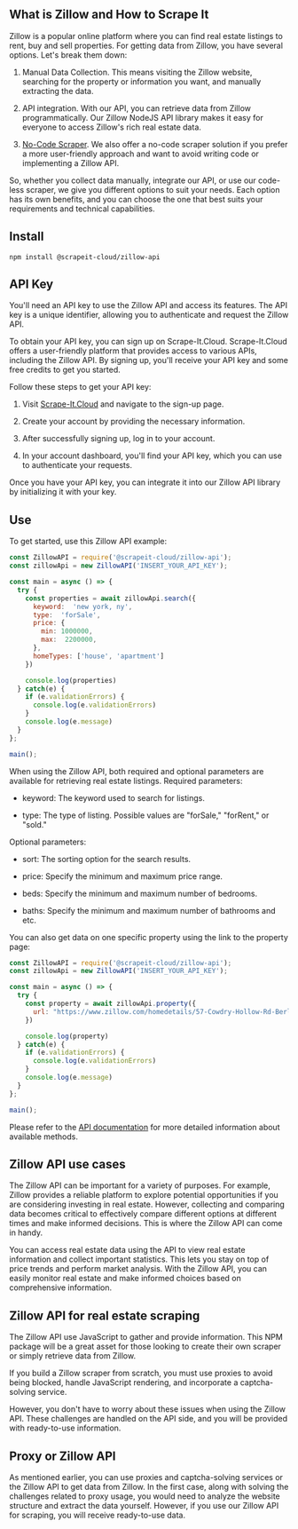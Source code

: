 
## What is Zillow and How to Scrape It

Zillow is a popular online platform where you can find real estate listings to rent, buy and sell properties. For getting data from Zillow, you have several options. Let's break them down:

1. Manual Data Collection. This means visiting the Zillow website, searching for the property or information you want, and manually extracting the data.

2. API integration. With our API, you can retrieve data from Zillow programmatically. Our Zillow NodeJS API library makes it easy for everyone to access Zillow's rich real estate data.

3. [No-Code Scraper](https://scrape-it.cloud/scrapers/zillow). We also offer a no-code scraper solution if you prefer a more user-friendly approach and want to avoid writing code or implementing a Zillow API.

So, whether you collect data manually, integrate our API, or use our code-less scraper, we give you different options to suit your needs. Each option has its own benefits, and you can choose the one that best suits your requirements and technical capabilities.

## Install

`npm install @scrapeit-cloud/zillow-api`

## API Key

You'll need an API key to use the Zillow API and access its features. The API key is a unique identifier, allowing you to authenticate and request the Zillow API.

To obtain your API key, you can sign up on Scrape-It.Cloud. Scrape-It.Cloud offers a user-friendly platform that provides access to various APIs, including the Zillow API. By signing up, you'll receive your API key and some free credits to get you started.

Follow these steps to get your API key:

1.  Visit [Scrape-It.Cloud](https://scrape-it.cloud/) and navigate to the sign-up page.

2.  Create your account by providing the necessary information.

3.  After successfully signing up, log in to your account.

4.  In your account dashboard, you'll find your API key, which you can use to authenticate your requests.


Once you have your API key, you can integrate it into our Zillow API library by initializing it with your key.

## Use

To get started, use this Zillow API example:

```js
const ZillowAPI = require('@scrapeit-cloud/zillow-api');
const zillowApi = new ZillowAPI('INSERT_YOUR_API_KEY');

const main = async () => {
  try {
    const properties = await zillowApi.search({
      keyword:  'new york, ny',
      type:  'forSale',
      price: {
	    min: 1000000,
	    max:  2200000,
	  },
	  homeTypes: ['house', 'apartment']
	})

    console.log(properties)
  } catch(e) {
    if (e.validationErrors) {
      console.log(e.validationErrors)
    }
    console.log(e.message)
  }
};

main();
```
When using the Zillow API, both required and optional parameters are available for retrieving real estate listings. Required parameters:

-   keyword: The keyword used to search for listings.

-   type: The type of listing. Possible values are "forSale," "forRent," or "sold."


Optional parameters:

-   sort: The sorting option for the search results.

-   price: Specify the minimum and maximum price range.

-   beds: Specify the minimum and maximum number of bedrooms.

-   baths: Specify the minimum and maximum number of bathrooms and etc.


You can also get data on one specific property using the link to the property page:

```js
const ZillowAPI = require('@scrapeit-cloud/zillow-api');
const zillowApi = new ZillowAPI('INSERT_YOUR_API_KEY');

const main = async () => {
  try {
    const property = await zillowApi.property({
	  url: "https://www.zillow.com/homedetails/57-Cowdry-Hollow-Rd-Berlin-NY-12022/32241485_zpid/"
	})

    console.log(property)
  } catch(e) {
    if (e.validationErrors) {
      console.log(e.validationErrors)
    }
    console.log(e.message)
  }
};

main();
```
Please refer to the [API documentation](https://docs.scrape-it.cloud/zillow-api/) for more detailed information about available methods.

## Zillow API use cases

The Zillow API can be important for a variety of purposes. For example, Zillow provides a reliable platform to explore potential opportunities if you are considering investing in real estate. However, collecting and comparing data becomes critical to effectively compare different options at different times and make informed decisions. This is where the Zillow API can come in handy.

You can access real estate data using the API to view real estate information and collect important statistics. This lets you stay on top of price trends and perform market analysis. With the Zillow API, you can easily monitor real estate and make informed choices based on comprehensive information.

## Zillow API for real estate scraping

The Zillow API use JavaScript to gather and provide information. This NPM package will be a great asset for those looking to create their own scraper or simply retrieve data from Zillow.

If you build a Zillow scraper from scratch, you must use proxies to avoid being blocked, handle JavaScript rendering, and incorporate a captcha-solving service.

However, you don't have to worry about these issues when using the Zillow API. These challenges are handled on the API side, and you will be provided with ready-to-use information.

## Proxy or Zillow API

As mentioned earlier, you can use proxies and captcha-solving services or the Zillow API to get data from Zillow. In the first case, along with solving the challenges related to proxy usage, you would need to analyze the website structure and extract the data yourself. However, if you use our Zillow API for scraping, you will receive ready-to-use data.
